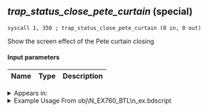 ## *trap_status_close_pete_curtain* (special)

`syscall 1, 350 ; trap_status_close_pete_curtain (0 in, 0 out)`

Show the screen effect of the Pete curtain closing

#### Input parameters
| Name | Type | Description
|------|------|------------




<details>
	<summary>Appears in:</summary>
| filename | Entity (obj)
|----------|-------------
| obj\N_EX760_BTL\n_ex.bdscript       | ((B) Pete (BTL))          

</details>

<details>
	<summary>Example Usage From obj\N_EX760_BTL\n_ex.bdscript</summary>
```
L6309:
 pushFromFSp 4
 jz L6708
 pushFromFSp 0
 gosub 4, L2642
 syscall 1, 350 ; trap_status_close_pete_curtain (0 in, 0 out)
 gosub 4, L2351
 memcpyToSp 16, 16
 pushFromPSp 16
 syscall 1, 74 ; trap_obj_idle (1 in, 0 out)
 gosub 4, L2351
 memcpyToSp 16, 16
 pushFromPSp 16
 fetchValue 4
 pushImm 0
 pushImmf 0
 syscall 1, 11 ; trap_sysobj_motion_start (3 in, 0 out)
 gosub 4, L2351
 memcpyToSp 16, 16
 pushFromPSp 16
 pushImm 8
 syscall 1, 70 ; trap_obj_set_flag (2 in, 0 out)
 pushFromFSp 0
 pushFromPAi L12998 ; ___ai 'wait' (L12998)
 pushImmf 0
 syscall 1, 90 ; trap_obj_act_shout (3 in, 0 out)
 pushFromFSp 0
 pushFromPAi L12885 ; ___ai '20' (L12885)
 pushFromFSp 0
 syscall 1, 157 ; trap_obj_camera_start (3 in, 0 out)
 pushFromFSp 0
 fetchValue 4
 pushImm 235
 pushFromFSp 0
 fetchValue 36
 syscall 1, 11 ; trap_sysobj_motion_start (3 in, 0 out)
```
</details>

